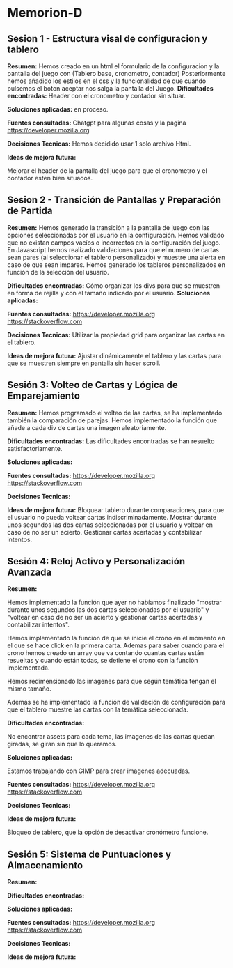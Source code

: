 # Memorion-D

## Sesion 1 - Estructura visal de configuracion y tablero


**Resumen:**
Hemos creado en un html el formulario de la configuracion y la pantalla del juego con (Tablero base, cronometro, contador)
Posteriormente hemos añadido los estilos en el css y la funcionalidad de que cuando pulsemos el boton aceptar nos salga la pantalla del Juego.
**Dificultades encontradas:**
Header con el cronometro y contador sin situar.

**Soluciones aplicadas:**
en proceso.

**Fuentes consultadas:**
Chatgpt para algunas cosas y la pagina https://developer.mozilla.org

**Decisiones Tecnicas:**
Hemos decidido usar 1 solo archivo Html.

**Ideas de mejora futura:**

Mejorar el header de la pantalla del juego para que el cronometro y el contador esten bien situados.

## Sesion 2 - Transición de Pantallas y Preparación de Partida

**Resumen:**
Hemos generado la transición a la pantalla de juego con las opciones seleccionadas por el usuario en la configuración. Hemos validado que no existan campos vacíos o incorrectos en la configuración del juego.
En Javascript hemos realizado validaciones para que el numero de cartas sean pares (al seleccionar el tablero personalizado) y muestre una alerta en caso de que sean impares. Hemos generado los tableros personalizados en función de la selección del usuario. 

**Dificultades encontradas:**
Cómo organizar los divs para que se muestren en forma de rejilla y con el tamaño indicado por el usuario. 
**Soluciones aplicadas:**

**Fuentes consultadas:**
https://developer.mozilla.org
https://stackoverflow.com

**Decisiones Tecnicas:**
Utilizar la propiedad grid para organizar las cartas en el tablero. 

**Ideas de mejora futura:**
Ajustar dinámicamente el tablero y las cartas para que se muestren siempre en pantalla sin hacer scroll.

## Sesión 3: Volteo de Cartas y Lógica de Emparejamiento

**Resumen:**
Hemos programado el volteo de las cartas, se ha implementado también la comparación de parejas.
Hemos implementado la función que añade a cada div de cartas una imagen aleatoriamente.


**Dificultades encontradas:**
Las dificultades encontradas se han resuelto satisfactoriamente. 

**Soluciones aplicadas:**


**Fuentes consultadas:**
https://developer.mozilla.org
https://stackoverflow.com

**Decisiones Tecnicas:**


**Ideas de mejora futura:**
Bloquear tablero durante comparaciones, para que el usuario no pueda voltear cartas indiscriminadamente.
Mostrar durante unos segundos las dos cartas seleccionadas por el usuario y voltear en caso de no ser un acierto.
Gestionar cartas acertadas y contabilizar intentos.


## Sesión 4: Reloj Activo y Personalización Avanzada

**Resumen:**

Hemos implementado la función que ayer no habíamos finalizado "mostrar durante unos segundos las dos cartas seleccionadas por el usuario" y "voltear en caso de no ser un acierto y gestionar cartas acertadas y contabilizar intentos".

Hemos implementado la función de que se inicie el crono en el momento en el que se hace click en la primera carta.
Ademas para saber cuando para el crono hemos creado un array que va contando cuantas cartas están resueltas y cuando están todas, se detiene el crono con la función implementada.

Hemos redimensionado las imagenes para que según temática tengan el mismo tamaño.

Además se ha implementado la función de validación de configuración para que el tablero muestre las cartas con la temática seleccionada. 


**Dificultades encontradas:**

No encontrar assets para cada tema, las imagenes de las cartas quedan giradas, se giran sin que lo queramos. 

**Soluciones aplicadas:**

Estamos trabajando con GIMP para crear imagenes adecuadas.

**Fuentes consultadas:**
https://developer.mozilla.org
https://stackoverflow.com

**Decisiones Tecnicas:**


**Ideas de mejora futura:**

Bloqueo de tablero, que la opción de desactivar cronómetro funcione. 

## Sesión 5: Sistema de Puntuaciones y Almacenamiento

**Resumen:**


**Dificultades encontradas:**



**Soluciones aplicadas:**



**Fuentes consultadas:**
https://developer.mozilla.org
https://stackoverflow.com

**Decisiones Tecnicas:**


**Ideas de mejora futura:**
